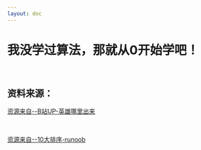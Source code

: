 ```yaml
---
layout: doc
---
```


# 我没学过算法，那就从0开始学吧！





<br>

## 资料来源：

[资源来自--B站UP-英雄哪里出来](https://www.bilibili.com/video/BV1Zs4y1X7mN)

<br>

[资源来自--10大排序-runoob](https://www.runoob.com/w3cnote/ten-sorting-algorithm.html)





